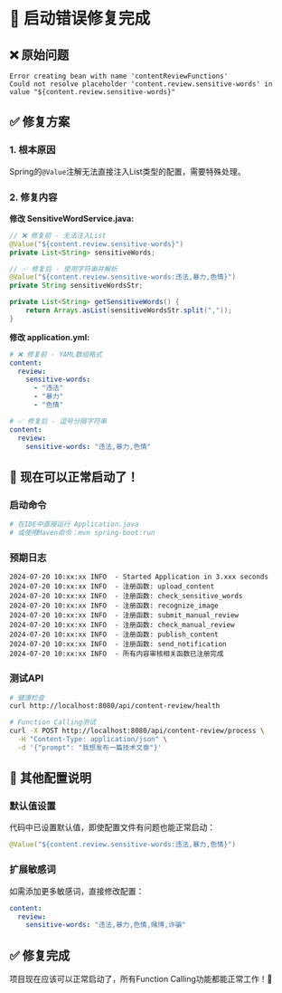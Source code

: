 # 🔧 启动错误修复完成

## ❌ 原始问题
```
Error creating bean with name 'contentReviewFunctions'
Could not resolve placeholder 'content.review.sensitive-words' in value "${content.review.sensitive-words}"
```

## ✅ 修复方案

### 1. 根本原因
Spring的`@Value`注解无法直接注入List类型的配置，需要特殊处理。

### 2. 修复内容

**修改 SensitiveWordService.java:**
```java
// ❌ 修复前 - 无法注入List
@Value("${content.review.sensitive-words}")
private List<String> sensitiveWords;

// ✅ 修复后 - 使用字符串并解析
@Value("${content.review.sensitive-words:违法,暴力,色情}")
private String sensitiveWordsStr;

private List<String> getSensitiveWords() {
    return Arrays.asList(sensitiveWordsStr.split(","));
}
```

**修改 application.yml:**
```yaml
# ❌ 修复前 - YAML数组格式
content:
  review:
    sensitive-words:
      - "违法"
      - "暴力"
      - "色情"

# ✅ 修复后 - 逗号分隔字符串
content:
  review:
    sensitive-words: "违法,暴力,色情"
```

## 🚀 现在可以正常启动了！

### 启动命令
```bash
# 在IDE中直接运行 Application.java
# 或使用Maven命令：mvn spring-boot:run
```

### 预期日志
```
2024-07-20 10:xx:xx INFO  - Started Application in 3.xxx seconds
2024-07-20 10:xx:xx INFO  - 注册函数: upload_content
2024-07-20 10:xx:xx INFO  - 注册函数: check_sensitive_words
2024-07-20 10:xx:xx INFO  - 注册函数: recognize_image
2024-07-20 10:xx:xx INFO  - 注册函数: submit_manual_review
2024-07-20 10:xx:xx INFO  - 注册函数: check_manual_review
2024-07-20 10:xx:xx INFO  - 注册函数: publish_content
2024-07-20 10:xx:xx INFO  - 注册函数: send_notification
2024-07-20 10:xx:xx INFO  - 所有内容审核相关函数已注册完成
```

### 测试API
```bash
# 健康检查
curl http://localhost:8080/api/content-review/health

# Function Calling测试
curl -X POST http://localhost:8080/api/content-review/process \
  -H "Content-Type: application/json" \
  -d '{"prompt": "我想发布一篇技术文章"}'
```

## 📝 其他配置说明

### 默认值设置
代码中已设置默认值，即使配置文件有问题也能正常启动：
```java
@Value("${content.review.sensitive-words:违法,暴力,色情}")
```

### 扩展敏感词
如需添加更多敏感词，直接修改配置：
```yaml
content:
  review:
    sensitive-words: "违法,暴力,色情,赌博,诈骗"
```

## ✅ 修复完成
项目现在应该可以正常启动了，所有Function Calling功能都能正常工作！🎉